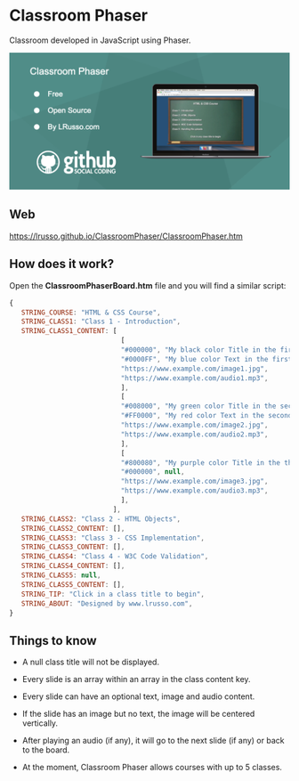 # Classroom Phaser

Classroom developed in JavaScript using Phaser.

![alt screenshot](https://raw.githubusercontent.com/lrusso/ClassroomPhaser/main/ClassroomPhaser.png)


## Web

https://lrusso.github.io/ClassroomPhaser/ClassroomPhaser.htm

## How does it work?

Open the **ClassroomPhaserBoard.htm** file and you will find a similar script:

```javascript
{
   STRING_COURSE: "HTML & CSS Course",
   STRING_CLASS1: "Class 1 - Introduction",
   STRING_CLASS1_CONTENT: [
                            [
                            "#000000", "My black color Title in the first slide",
                            "#0000FF", "My blue color Text in the first slide explaining something.",
                            "https://www.example.com/image1.jpg",
                            "https://www.example.com/audio1.mp3",
                            ],
                            [
                            "#008000", "My green color Title in the second slide",
                            "#FF0000", "My red color Text in the second slide explaining something.",
                            "https://www.example.com/image2.jpg",
                            "https://www.example.com/audio2.mp3",
                            ],
                            [
                            "#800080", "My purple color Title in the third slide",
                            "#000000", null,
                            "https://www.example.com/image3.jpg",
                            "https://www.example.com/audio3.mp3",
                            ],
                          ],
   STRING_CLASS2: "Class 2 - HTML Objects",
   STRING_CLASS2_CONTENT: [],
   STRING_CLASS3: "Class 3 - CSS Implementation",
   STRING_CLASS3_CONTENT: [],
   STRING_CLASS4: "Class 4 - W3C Code Validation",
   STRING_CLASS4_CONTENT: [],
   STRING_CLASS5: null,
   STRING_CLASS5_CONTENT: [],
   STRING_TIP: "Click in a class title to begin",
   STRING_ABOUT: "Designed by www.lrusso.com",
}
```

## Things to know

* A null class title will not be displayed.

* Every slide is an array within an array in the class content key.

* Every slide can have an optional text, image and audio content.

* If the slide has an image but no text, the image will be centered vertically.

* After playing an audio (if any), it will go to the next slide (if any) or back to the board.

* At the moment, Classroom Phaser allows courses with up to 5 classes.
